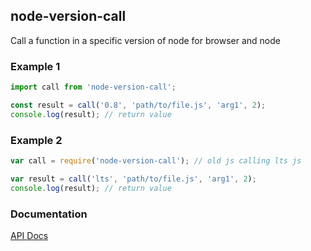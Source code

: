 ## node-version-call

Call a function in a specific version of node for browser and node

### Example 1

```typescript
import call from 'node-version-call';

const result = call('0.8', 'path/to/file.js', 'arg1', 2);
console.log(result); // return value
```

### Example 2

```javascript
var call = require('node-version-call'); // old js calling lts js

var result = call('lts', 'path/to/file.js', 'arg1', 2);
console.log(result); // return value
```

### Documentation

[API Docs](https://kmalakoff.github.io/node-version-call/)
